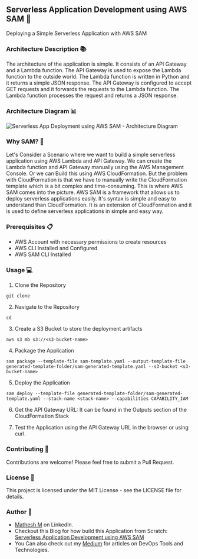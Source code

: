 ## Serverless Application Development using AWS SAM 🚀
Deploying a Simple Serverless Application with AWS SAM

### Architecture Description 📚

The architecture of the application is simple. It consists of an API Gateway and a Lambda function. The API Gateway is used to expose the Lambda function to the outside world. The Lambda function is written in Python and it returns a simple JSON response. The API Gateway is configured to accept GET requests and it forwards the requests to the Lambda function. The Lambda function processes the request and returns a JSON response.

### Architecture Diagram 📊

![Serverless App Deployment using AWS SAM -  Architecture Diagram](https://github.com/mathesh-me/serverless-app-deployment-sam/assets/144098846/0433a43e-6181-46c1-9019-51bde70d0733)


### Why SAM? 🤔

Let's Consider a Scenario where we want to build a simple serverless application using AWS Lambda and API Gateway. We can create the Lambda function and API Gateway manually using the AWS Management Console. Or we can Build this using AWS CloudFormation. But the problem with CloudFormation is that we have to manually write the CloudFormation template which is a bit complex and time-consuming. This is where AWS SAM comes into the picture. AWS SAM is a framework that allows us to deploy serverless applications easily. It's syntax is simple and easy to understand than CloudFormation. It is an extension of CloudFormation and it is used to define serverless applications in simple and easy way.

### Prerequisites 📋

- AWS Account with necessary permissions to create resources
- AWS CLI Installed and Configured
- AWS SAM CLI Installed

### Usage 💻

1. Clone the Repository
```
git clone 
```
2. Navigate to the Repository
```
cd 
```
3. Create a S3 Bucket to store the deployment artifacts
```
aws s3 mb s3://<s3-bucket-name>
```
4. Package the Application
```
sam package --template-file sam-template.yaml --output-template-file generated-template-folder/sam-generated-template.yaml --s3-bucket <s3-bucket-name>
```
5. Deploy the Application
```
sam deploy --template-file generated-template-folder/sam-generated-template.yaml --stack-name <stack-name> --capabilities CAPABILITY_IAM
```
6. Get the API Gateway URL: It can be found in the Outputs section of the CloudFormation Stack

7. Test the Application using the API Gateway URL in the browser or using curl.

### Contributing 🤝

Contributions are welcome! Please feel free to submit a Pull Request.

### License 📝

This project is licensed under the MIT License - see the LICENSE file for details.

### Author 📖

- [Mathesh M](https://www.linkedin.com/in/mathesh-me/) on LinkedIn.
- Checkout this Blog for how build this Application from Scratch: [Serverless Application Development using AWS SAM](https://medium.com/@mathesh-me/serverless-application-development-using-aws-sam-d6c75da86cba)
- You Can also check out my [Medium](https://medium.com/@mathesh-me) for articles on DevOps Tools and Technologies.

